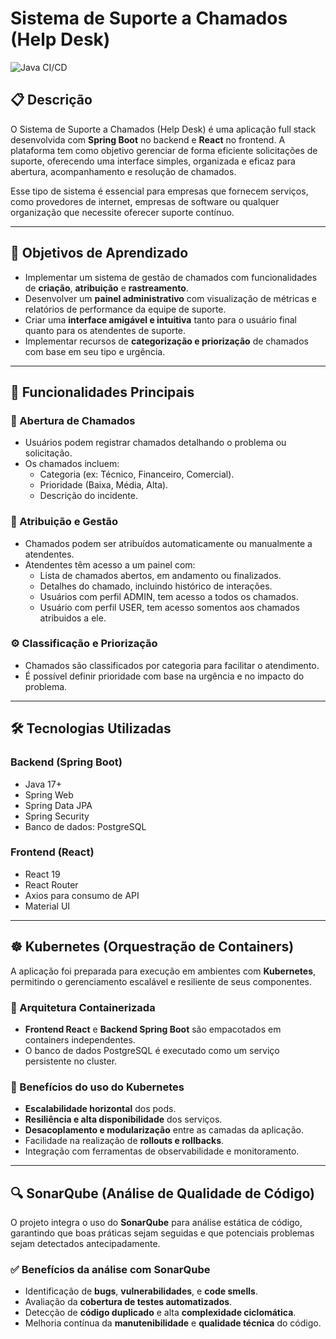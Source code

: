 
# Sistema de Suporte a Chamados (Help Desk)

![Java CI/CD](https://github.com/suporte-disciplinado/helpdesk-api/actions/workflows/ci.yml/badge.svg)

## 📋 Descrição

O Sistema de Suporte a Chamados (Help Desk) é uma aplicação full stack desenvolvida com **Spring Boot** no backend e **React** no frontend.
A plataforma tem como objetivo gerenciar de forma eficiente solicitações de suporte, oferecendo uma interface simples, organizada e eficaz para abertura, acompanhamento e resolução de chamados.

Esse tipo de sistema é essencial para empresas que fornecem serviços, como provedores de internet, empresas de software ou qualquer organização que necessite oferecer suporte contínuo.

---

## 🎯 Objetivos de Aprendizado

- Implementar um sistema de gestão de chamados com funcionalidades de **criação**, **atribuição** e **rastreamento**.
- Desenvolver um **painel administrativo** com visualização de métricas e relatórios de performance da equipe de suporte.
- Criar uma **interface amigável e intuitiva** tanto para o usuário final quanto para os atendentes de suporte.
- Implementar recursos de **categorização e priorização** de chamados com base em seu tipo e urgência.

---

## 🧩 Funcionalidades Principais

### 📝 Abertura de Chamados

- Usuários podem registrar chamados detalhando o problema ou solicitação.
- Os chamados incluem:
  - Categoria (ex: Técnico, Financeiro, Comercial).
  - Prioridade (Baixa, Média, Alta).
  - Descrição do incidente.

### 👥 Atribuição e Gestão

- Chamados podem ser atribuídos automaticamente ou manualmente a atendentes.
- Atendentes têm acesso a um painel com:
  - Lista de chamados abertos, em andamento ou finalizados.
  - Detalhes do chamado, incluindo histórico de interações.
  - Usuários com perfil ADMIN, tem acesso a todos os chamados.
  - Usuário com perfil USER, tem acesso somentos aos chamados atribuidos a ele.

### ⚙️ Classificação e Priorização

- Chamados são classificados por categoria para facilitar o atendimento.
- É possível definir prioridade com base na urgência e no impacto do problema.

---

## 🛠️ Tecnologias Utilizadas

### Backend (Spring Boot)

- Java 17+
- Spring Web
- Spring Data JPA
- Spring Security
- Banco de dados: PostgreSQL

### Frontend (React)

- React 19
- React Router
- Axios para consumo de API
- Material UI

---

## ☸️ Kubernetes (Orquestração de Containers)

A aplicação foi preparada para execução em ambientes com **Kubernetes**, permitindo o gerenciamento escalável e resiliente de seus componentes.

### 🧱 Arquitetura Containerizada

- **Frontend React** e **Backend Spring Boot** são empacotados em containers independentes.
- O banco de dados PostgreSQL é executado como um serviço persistente no cluster.

### 🚀 Benefícios do uso do Kubernetes

- **Escalabilidade horizontal** dos pods.
- **Resiliência e alta disponibilidade** dos serviços.
- **Desacoplamento e modularização** entre as camadas da aplicação.
- Facilidade na realização de **rollouts e rollbacks**.
- Integração com ferramentas de observabilidade e monitoramento.

---

## 🔍 SonarQube (Análise de Qualidade de Código)

O projeto integra o uso do **SonarQube** para análise estática de código, garantindo que boas práticas sejam seguidas e que potenciais problemas sejam detectados antecipadamente.

### ✅ Benefícios da análise com SonarQube

- Identificação de **bugs**, **vulnerabilidades**, e **code smells**.
- Avaliação da **cobertura de testes automatizados**.
- Detecção de **código duplicado** e alta **complexidade ciclomática**.
- Melhoria contínua da **manutenibilidade** e **qualidade técnica** do código.
